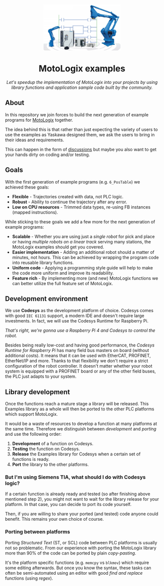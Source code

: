 <p align="center">
  <img alt="PLC docs theme" src="static/featured-image.jpg" height="150">
</p>
<h1 align="center">
  MotoLogix examples
</h1>

<p align="center"><em>
  Let's speedup the implementation of MotoLogix into your projects by using
  library functions and application sample code built by the community.
</em></p>

## About

In this repository we join forces to build the next generation of example
programs for [MotoLogix](https://motologix.yaskawa.eu.com) together.

The idea behind this is that rather than just expecting the variety of users
to use the examples as Yaskawa designed them, we ask the users to bring in their
ideas and requirements.

This can happen in the form of [discussions](https://github.com/YaskawaEurope/mlx-examples/discussions)
but maybe you also want to get your hands dirty on coding and/or testing.

## Goals

With the first generation of example programs (e.g. `6_PosTable`) we achieved
these goals:

- **Flexible** - Trajectories created with data, not PLC logic.
- **Robust** - Ability to continue the trajectory after any error.
- **Low on CPU resources** - Trimmed data types, re-using FB instances
  (mapped instructions).

While sticking to these goals we add a few more for the next generation of
example programs:

- **Scalable** - Whether you are using just a *single robot* for pick and place
  or having *multiple robots on a linear track* serving many stations,
  the MotoLogix examples should get you covered.
- **Easier implementation** - Adding an additional robot should a matter of
  minutes, not hours. This can be achieved by wrapping the program code into
  reusable library functions.
- **Uniform code** - Applying a programming style guide will help to make the
  code more uniform and improve its readability.
- **Feature rich** - By implementing more (and new) MotoLogix functions we can
  better utilize the full feature set of MotoLogix.

## Development environment

We use **Codesys** as the development platform of choice.
Codesys comes with good `IEC 61131` support, a modern IDE and doesn't require
large investments. In fact, we will use the Codesys Runtime for Raspberry Pi.

*That's right, we're gonna use a Raspberry Pi 4 and Codesys to control the
robot.*

Besides being really low-cost and having good performance, the *Codesys Runtime
for Raspberry Pi* has many field bus masters on board (without additional
costs).
It means that it can be used with EtherCAT, PROFINET, EtherNet/IP and more.
Thanks to that flexibility we don't require a strict configuration of the
robot controller.
It doesn't matter whether your robot system is equipped with
a PROFINET board or any of the other field buses, the PLC just adapts to your
system.

## Library development


Once the functions reach a mature stage a library will be released.
This Examples library as a whole will then be ported to the other PLC platforms
which support MotoLogix.

It would be a waste of resources to develop a function at many platforms at the
same time. Therefore we distinguish between *development* and *porting* and use
the following order:

1. **Development** of a function on Codesys.
1. **Testing** the function on Codesys.
1. **Release** the Examples library for Codesys when a certain set of functions
   is ready.
1. **Port** the library to the other platforms.

### But I'm using Siemens TIA, what should I do with Codesys logic?

If a certain function is already ready and tested (so after finishing
above mentioned step 2), you might not want to wait for the library release for
your platform. In that case, you can decide to port its code yourself.

Then, if you are willing to share your ported (and tested) code anyone could
benefit. This remains your own choice of course.

### Porting between platforms

Porting *Structured Text* (ST, or SCL) code between PLC platforms is usually not
so problematic.
From our experience with porting the MotoLogix library more than 90% of the
code can be ported by plain *copy-pasting*.

It's the platform specific functions (e.g. `memcpy` vs `blkmov`) which require
some editing afterwards. But once you know the syntax, these tasks can often be
semi-automated using an editor with good *find and replace* functions
(using *regex*).
